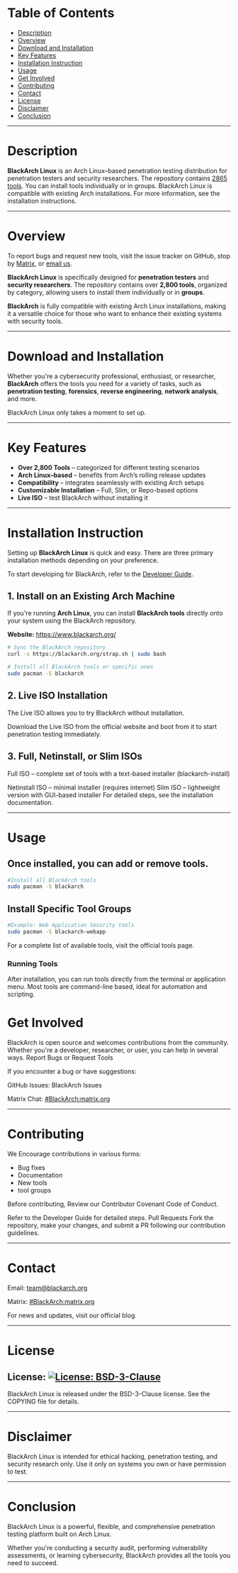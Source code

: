 # Table of Contents
- [Description](#description)
- [Overview](#overview)
- [Download and Installation](#download-and-installation)
- [Key Features](#key-features)
- [Installation Instruction](#installation-instruction)
- [Usage](#usage)
- [Get Involved](#get-involved)
- [Contributing](#contributing)
- [Contact](#contact)
- [License](#license)
- [Disclaimer](#disclaimer)
- [Conclusion](#conclusion)

---

# Description
**BlackArch Linux** is an Arch Linux–based penetration testing distribution for
penetration testers and security researchers. The repository contains [2865
tools](https://www.blackarch.org/tools.html). You can install tools individually
or in groups. BlackArch Linux is compatible with existing Arch installations.
For more information, see the installation instructions.

---

# Overview
To report bugs and request new tools, visit the issue tracker on GitHub, stop by
[Matrix](https://matrix.to/#/#BlackArch:matrix.org), or [email
us](mailto:team@blackarch.org).

**BlackArch Linux** is specifically designed for **penetration testers** and
**security researchers**. The repository contains over **2,800 tools**,
organized by category, allowing users to install them individually or in
**groups**.

**BlackArch** is fully compatible with existing Arch Linux installations, making
it a versatile choice for those who want to enhance their existing systems with
security tools.

---

# Download and Installation
Whether you're a cybersecurity professional, enthusiast, or researcher,
**BlackArch** offers the tools you need for a variety of tasks, such as
**penetration testing**, **forensics**, **reverse engineering**, **network
analysis**, and more.

BlackArch Linux only takes a moment to set up.

---

# Key Features
- **Over 2,800 Tools** – categorized for different testing scenarios
- **Arch Linux–based** – benefits from Arch’s rolling release updates
- **Compatibility** – integrates seamlessly with existing Arch setups
- **Customizable Installation** – Full, Slim, or Repo-based options
- **Live ISO** – test BlackArch without installing it

---

# Installation Instruction
Setting up **BlackArch Linux** is quick and easy. There are three primary
installation methods depending on your preference.

To start developing for BlackArch, refer to the [Developer
Guide](./docs/HOWTO-DEV.md).

## 1. Install on an Existing Arch Machine
If you're running **Arch Linux**, you can install **BlackArch tools** directly
onto your system using the BlackArch repository.

**Website:** https://www.blackarch.org/

```bash
# Sync the BlackArch repository
curl -s https://blackarch.org/strap.sh | sudo bash

# Install all BlackArch tools or specific ones
sudo pacman -S blackarch
```
## 2. Live ISO Installation

The Live ISO allows you to try BlackArch without installation.

Download the Live ISO from the official website and boot from it to start
penetration testing immediately.

## 3. Full, Netinstall, or Slim ISOs

Full ISO – complete set of tools with a text-based installer (blackarch-install)

Netinstall ISO – minimal installer (requires internet)
Slim ISO – lightweight version with GUI-based installer
For detailed steps, see the installation documentation.

---

# Usage

## Once installed, you can add or remove tools.

```bash
#Install all BlackArch tools
sudo pacman -S blackarch
```

## Install Specific Tool Groups

```bash
#Example: Web Application Security tools
sudo pacman -S blackarch-webapp
```

For a complete list of available tools, visit the official tools page.

### Running Tools

After installation, you can run tools directly from the terminal or application
menu. Most tools are command-line based, ideal for automation and scripting.

# Get Involved

BlackArch is open source and welcomes contributions from the community.
Whether you're a developer, researcher, or user, you can help in several ways.
Report Bugs or Request Tools

If you encounter a bug or have suggestions:

GitHub Issues: BlackArch Issues

Matrix Chat: [#BlackArch:matrix.org](https://matrix.to/#/#BlackArch:matrix.org)

---

# Contributing

We Encourage contributions in various forms:

* Bug fixes
* Documentation
* New tools
* tool groups

Before contributing, Review our Contributor Covenant Code of Conduct.

Refer to the Developer Guide for detailed steps.
Pull Requests
Fork the repository, make your changes, and submit a PR following our
contribution guidelines.

---

# Contact

Email: team@blackarch.org

Matrix: [#BlackArch:matrix.org](https://matrix.to/#/#BlackArch:matrix.org)

For news and updates, visit our official blog.

---

# License

## License: [![License: BSD-3-Clause](https://img.shields.io/badge/License-BSD--3--Clause-blue.svg)](https://opensource.org/licenses/BSD-3-Clause)


BlackArch Linux is released under the BSD-3-Clause license. See the COPYING file
for details.

---

# Disclaimer

BlackArch Linux is intended for ethical hacking, penetration testing, and
security research only. Use it only on systems you own or have permission to
test.

---

# Conclusion

BlackArch Linux is a powerful, flexible, and comprehensive penetration testing
platform built on Arch Linux.

Whether you're conducting a security audit, performing vulnerability
assessments, or learning cybersecurity, BlackArch provides all the tools you
need to succeed.
